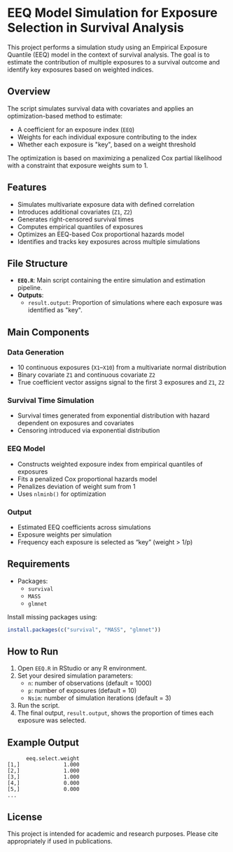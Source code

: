 
# EEQ Model Simulation for Exposure Selection in Survival Analysis

This project performs a simulation study using an Empirical Exposure Quantile (EEQ) model in the context of survival analysis. The goal is to estimate the contribution of multiple exposures to a survival outcome and identify key exposures based on weighted indices.

## Overview

The script simulates survival data with covariates and applies an optimization-based method to estimate:
- A coefficient for an exposure index (`EEQ`)
- Weights for each individual exposure contributing to the index
- Whether each exposure is "key", based on a weight threshold

The optimization is based on maximizing a penalized Cox partial likelihood with a constraint that exposure weights sum to 1.

## Features

- Simulates multivariate exposure data with defined correlation
- Introduces additional covariates (`Z1`, `Z2`)
- Generates right-censored survival times
- Computes empirical quantiles of exposures
- Optimizes an EEQ-based Cox proportional hazards model
- Identifies and tracks key exposures across multiple simulations

## File Structure

- **`EEQ.R`**: Main script containing the entire simulation and estimation pipeline.
- **Outputs**: 
  - `result.output`: Proportion of simulations where each exposure was identified as "key".

## Main Components

### Data Generation

- 10 continuous exposures (`X1`–`X10`) from a multivariate normal distribution
- Binary covariate `Z1` and continuous covariate `Z2`
- True coefficient vector assigns signal to the first 3 exposures and `Z1`, `Z2`

### Survival Time Simulation

- Survival times generated from exponential distribution with hazard dependent on exposures and covariates
- Censoring introduced via exponential distribution

### EEQ Model

- Constructs weighted exposure index from empirical quantiles of exposures
- Fits a penalized Cox proportional hazards model
- Penalizes deviation of weight sum from 1
- Uses `nlminb()` for optimization

### Output

- Estimated EEQ coefficients across simulations
- Exposure weights per simulation
- Frequency each exposure is selected as “key” (weight > 1/p)

## Requirements

- Packages:
  - `survival`
  - `MASS`
  - `glmnet`

Install missing packages using:

```r
install.packages(c("survival", "MASS", "glmnet"))
```

## How to Run

1. Open `EEQ.R` in RStudio or any R environment.
2. Set your desired simulation parameters:
   - `n`: number of observations (default = 1000)
   - `p`: number of exposures (default = 10)
   - `Nsim`: number of simulation iterations (default = 3)
3. Run the script.
4. The final output, `result.output`, shows the proportion of times each exposure was selected.

## Example Output

```
      eeq.select.weight
[1,]              1.000
[2,]              1.000
[3,]              1.000
[4,]              0.000
[5,]              0.000
...
```

## License

This project is intended for academic and research purposes. Please cite appropriately if used in publications.
